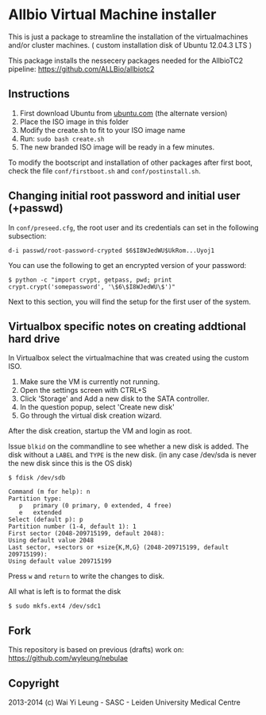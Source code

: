 Allbio Virtual Machine installer
===

This is just a package to streamline the installation of the virtualmachines 
and/or cluster machines. ( custom installation disk of Ubuntu 12.04.3 LTS )

This package installs the nessecery packages needed for the AllbioTC2 
pipeline: 
    https://github.com/ALLBio/allbiotc2 

Instructions
---
1. First download Ubuntu from [ubuntu.com](http://nl.archive.ubuntu.com/ubuntu-cdimages/12.04.3/release/) (the alternate version)
2. Place the ISO image in this folder
3. Modify the create.sh to fit to your ISO image name
4. Run: `sudo bash create.sh`
5. The new branded ISO image will be ready in a few minutes.

To modify the bootscript and installation of other packages after first boot, check the file `conf/firstboot.sh` and `conf/postinstall.sh`.

Changing initial root password and initial user (+passwd)
---

In `conf/preseed.cfg`, the root user and its credentials can set in the following subsection:

```
d-i passwd/root-password-crypted $6$I8WJedWU$UkRom...Uyoj1
```

You can use the following to get an encrypted version of your password:

```$ python -c "import crypt, getpass, pwd; print crypt.crypt('somepassword', '\$6\$I8WJedWU\$')"```

Next to this section, you will find the setup for the first user of the system.

Virtualbox specific notes on creating addtional hard drive
---

In Virtualbox select the virtualmachine that was created using the custom ISO.

1. Make sure the VM is currently not running.
1. Open the settings screen with CTRL+S
1. Click 'Storage' and Add a new disk to the SATA controller.
1. In the question popup, select 'Create new disk'
1. Go through the virtual disk creation wizard.

After the disk creation, startup the VM and login as root.

Issue `blkid` on the commandline to see whether a new disk is added.
The disk without a `LABEL` and `TYPE` is the new disk. (in any case /dev/sda is never the new disk since this is the OS disk)

    $ fdisk /dev/sdb

    Command (m for help): n
    Partition type:
       p   primary (0 primary, 0 extended, 4 free)
       e   extended
    Select (default p): p
    Partition number (1-4, default 1): 1
    First sector (2048-209715199, default 2048): 
    Using default value 2048
    Last sector, +sectors or +size{K,M,G} (2048-209715199, default 209715199): 
    Using default value 209715199

Press `w` and `return` to write the changes to disk.

All what is left is to format the disk

    $ sudo mkfs.ext4 /dev/sdc1



Fork
---
This repository is based on previous (drafts) work on: https://github.com/wyleung/nebulae

Copyright
---

2013-2014 (c) Wai Yi Leung - SASC - Leiden University Medical Centre
